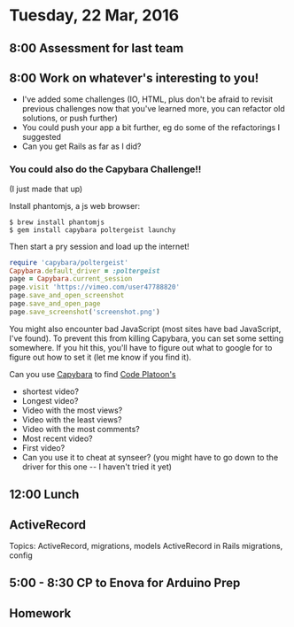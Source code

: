 Tuesday, 22 Mar, 2016
=====================

8:00 Assessment for last team
-----------------------------

8:00 Work on whatever's interesting to you!
-------------------------------------------

* I've added some challenges (IO, HTML, plus don't be afraid to revisit previous challenges now that you've learned more, you can refactor old solutions, or push further)
* You could push your app a bit further, eg do some of the refactorings I suggested
* Can you get Rails as far as I did?

### You could also do the Capybara Challenge!!

(I just made that up)

Install phantomjs, a js web browser:

```
$ brew install phantomjs
$ gem install capybara poltergeist launchy
```

Then start a pry session and load up the internet!

```ruby
require 'capybara/poltergeist'
Capybara.default_driver = :poltergeist
page = Capybara.current_session
page.visit 'https://vimeo.com/user47788820'
page.save_and_open_screenshot
page.save_and_open_page
page.save_screenshot('screenshot.png')
```

You might also encounter bad JavaScript (most sites have bad JavaScript, I've found).
To prevent this from killing Capybara, you can set some setting somewhere.
If you hit this, you'll have to figure out what to google for to figure out how to set it
(let me know if you find it).

Can you use [Capybara](https://github.com/jnicklas/capybara) to find [Code Platoon's](https://vimeo.com/user47788820)

* shortest video?
* Longest video?
* Video with the most views?
* Video with the least views?
* Video with the most comments?
* Most recent video?
* First video?
* Can you use it to cheat at synseer? (you might have to go down to the driver for this one -- I haven't tried it yet)


12:00 Lunch
-----------


ActiveRecord
------------

Topics: ActiveRecord, migrations, models ActiveRecord in Rails migrations, config

5:00 - 8:30 CP to Enova for Arduino Prep
----------------------------------------


Homework
--------
